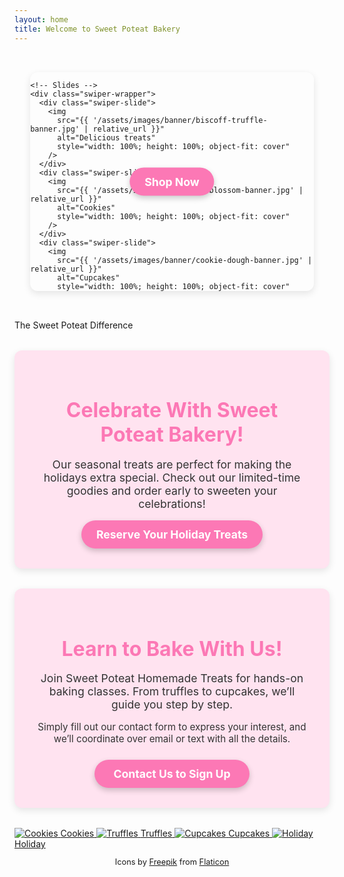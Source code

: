 ```yaml
---
layout: home
title: Welcome to Sweet Poteat Bakery
---
```


<!-- Carousel with Shop Now Button -->

<link
  rel="stylesheet"
  href="https://cdn.jsdelivr.net/npm/swiper@11/swiper-bundle.min.css"
/>

<div style="padding: 2rem 0;">
  <div
    class="swiper-container"
    style="
      max-width: 900px;
      width: 90%;
      height: 350px;
      margin: 0 auto;
      position: relative;
      border-radius: 12px;
      overflow: hidden;
      box-shadow: 0 4px 12px rgba(0, 0, 0, 0.1);
    "
  >
    <!-- Centered Shop Now Button -->
    <a
      href="{{ '/all/' | relative_url }}"
      style="
        position: absolute;
        top: 50%;
        left: 50%;
        transform: translate(-50%, -50%);
        z-index: 10;
        background-color: #fc78b5;
        color: white;
        padding: 12px 24px;
        border-radius: 999px;
        font-weight: bold;
        font-size: 1.1rem;
        text-decoration: none;
        box-shadow: 0 4px 10px rgba(0, 0, 0, 0.2);
        transition: background-color 0.3s ease;
      "
      onmouseover="this.style.backgroundColor='#ffc4ea'"
      onmouseout="this.style.backgroundColor='#fc78b5'"
    >
      Shop Now
    </a>

    <!-- Slides -->
    <div class="swiper-wrapper">
      <div class="swiper-slide">
        <img
          src="{{ '/assets/images/banner/biscoff-truffle-banner.jpg' | relative_url }}"
          alt="Delicious treats"
          style="width: 100%; height: 100%; object-fit: cover"
        />
      </div>
      <div class="swiper-slide">
        <img
          src="{{ '/assets/images/banner/pb-blossom-banner.jpg' | relative_url }}"
          alt="Cookies"
          style="width: 100%; height: 100%; object-fit: cover"
        />
      </div>
      <div class="swiper-slide">
        <img
          src="{{ '/assets/images/banner/cookie-dough-banner.jpg' | relative_url }}"
          alt="Cupcakes"
          style="width: 100%; height: 100%; object-fit: cover"
        />
      </div>
      <div class="swiper-slide">
        <img
          src="{{ '/assets/images/banner/snickerdoodle-banner.jpg' | relative_url }}"
          alt="Cookies"
          style="width: 100%; height: 100%; object-fit: cover"
        />
      </div>
      <div class="swiper-slide">
        <img
          src="{{ '/assets/images/banner/lemon-truffle-banner.jpg' | relative_url }}"
          alt="Cupcakes"
          style="width: 100%; height: 100%; object-fit: cover"
        />
      </div>
      <div class="swiper-slide">
        <img
          src="{{ '/assets/images/banner/sugar-cookie-banner.jpg' | relative_url }}"
          alt="Cupcakes"
          style="width: 100%; height: 100%; object-fit: cover"
        />
      </div>
      <div class="swiper-slide">
        <img
          src="{{ '/assets/images/banner/strawberry-truffle-banner.jpg' | relative_url }}"
          alt="Cupcakes"
          style="width: 100%; height: 100%; object-fit: cover"
        />
      </div>
    </div>

    <!-- Pagination -->
    <div class="swiper-pagination"></div>
  </div>
</div>

<!-- Swiper JS -->
<script src="https://cdn.jsdelivr.net/npm/swiper@11/swiper-bundle.min.js"></script>

<!-- Swiper Initialization -->
<script>
  var swiper = new Swiper(".swiper-container", {
    loop: true,
    slidesPerView: 1,
    autoplay: {
      delay: 4000,
      disableOnInteraction: false,
    },
    pagination: {
      el: ".swiper-pagination",
      clickable: true,
    },
  });
</script>

<!-- Ribbon with slogan -->
<div class="slogan-ribbon">
  <p>The Sweet Poteat Difference</p>
</div>

<!-- Holiday Specials Banner -->
<div style="background: #ffe3f0; border-radius: 12px; margin: 2rem auto; max-width: 900px; padding: 2rem; text-align: center; box-shadow: 0 4px 12px rgba(0,0,0,0.1);">
  <h2 style="color: #fc78b5; font-size: 2rem; margin-bottom: 0.5rem;">Celebrate With Sweet Poteat Bakery!</h2>
  <p style="color: #333; font-size: 1.1rem; margin-bottom: 1rem;">
    Our seasonal treats are perfect for making the holidays extra special. Check out our limited-time goodies and order early to sweeten your celebrations!
  </p>
  <a href="{{ '/holiday/' | relative_url }}" style="display:inline-block; background-color: #fc78b5; color: #fff; padding: 12px 24px; border-radius: 999px; font-weight: bold; font-size: 1.1rem; text-decoration: none; box-shadow: 0 4px 10px rgba(0,0,0,0.2); transition: background-color 0.3s ease; min-width: 200px;"
     onmouseover="this.style.backgroundColor='#ffc4ea'" 
     onmouseout="this.style.backgroundColor='#fc78b5'">
    Reserve Your Holiday Treats
  </a>
</div>

<!-- Baking Classes Banner -->
<div style="background: #ffe3f0; border-radius: 12px; margin: 2rem auto; max-width: 900px; padding: 2rem; text-align: center; box-shadow: 0 4px 12px rgba(0,0,0,0.1);">
  <h2 style="color: #fc78b5; font-size: 2rem; margin-bottom: 0.5rem;">Learn to Bake With Us!</h2>
  <p style="color: #333; font-size: 1.1rem; margin-bottom: 1rem;">
    Join Sweet Poteat Homemade Treats for hands-on baking classes. From truffles to cupcakes, we’ll guide you step by step.
  </p>
  <p style="color: #333; font-size: 0.95rem; margin-bottom: 1.5rem;">
    Simply fill out our contact form to express your interest, and we’ll coordinate over email or text with all the details.
  </p>
  <a href="{{ '/contact/' | relative_url }}" style="display:inline-block; background-color: #fc78b5; color: #fff; padding: 12px 24px; border-radius: 999px; font-weight: bold; font-size: 1.1rem; text-decoration: none; box-shadow: 0 4px 10px rgba(0,0,0,0.2); transition: background-color 0.3s ease; min-width: 200px;" 
     onmouseover="this.style.backgroundColor='#ffc4ea'" 
     onmouseout="this.style.backgroundColor='#fc78b5'">
    Contact Us to Sign Up
  </a>
</div>

<!-- Grid of item categories -->
<div class="category-grid">
  <a href="{{ '/cookies/' | relative_url }}" class="category-card">
    <img src="{{ '/assets/images/icons/cookie.png' | relative_url }}" alt="Cookies" />
    <span>Cookies</span>
  </a>
  <a href="{{ '/truffles/' | relative_url }}" class="category-card">
    <img src="{{ '/assets/images/icons/truffle.png' | relative_url }}" alt="Truffles" />
    <span>Truffles</span>
  </a>
  <a href="{{ '/cupcakes/' | relative_url }}" class="category-card">
    <img src="{{ '/assets/images/icons/cupcake.png' | relative_url }}" alt="Cupcakes" />
    <span>Cupcakes</span>
  </a>
  <a href="{{ '/holiday/' | relative_url }}" class="category-card">
    <img src="{{ '/assets/images/icons/holiday.png' | relative_url }}" alt="Holiday" />
    <span>Holiday</span>
  </a>
</div>

<footer>
  <p style="font-size: 0.8rem; text-align: center;">
    Icons by <a href="https://www.flaticon.com/authors/freepik" target="_blank" rel="noopener">Freepik</a> from <a href="https://www.flaticon.com/" target="_blank" rel="noopener">Flaticon</a>
  </p>
</footer>
